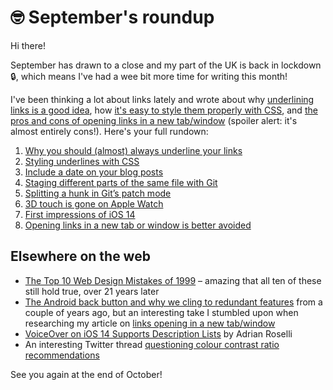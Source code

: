 # 🤓 September's roundup

Hi there!

September has drawn to a close and my part of the UK is back in lockdown 🔒, which means I've had a wee bit more time for writing this month!

I've been thinking a lot about links lately and wrote about why [underlining links is a good idea](https://www.tempertemper.net/blog/why-you-should-almost-always-underline-your-links), how [it's easy to style them properly with CSS](https://www.tempertemper.net/blog/styling-underlines-with-css), and [the pros and cons of opening links in a new tab/window](https://www.tempertemper.net/blog/opening-links-in-a-new-tab-or-window-is-better-avoided) (spoiler alert: it's almost entirely cons!). Here's your full rundown:

1. [Why you should (almost) always underline your links](https://www.tempertemper.net/blog/why-you-should-almost-always-underline-your-links)
2. [Styling underlines with CSS](https://www.tempertemper.net/blog/styling-underlines-with-css)
3. [Include a date on your blog posts](https://www.tempertemper.net/blog/include-a-date-on-your-blog-posts)
4. [Staging different parts of the same file with Git](https://www.tempertemper.net/blog/staging-different-parts-of-the-same-file-with-git)
5. [Splitting a hunk in Git’s patch mode](https://www.tempertemper.net/blog/splitting-a-hunk-in-gits-patch-mode)
6. [3D touch is gone on Apple Watch ](https://www.tempertemper.net/blog/3d-touch-is-gone-on-apple-watch) 
7. [First impressions of iOS 14](https://www.tempertemper.net/blog/first-impressions-of-ios-14)
8. [Opening links in a new tab or window is better avoided](https://www.tempertemper.net/blog/opening-links-in-a-new-tab-or-window-is-better-avoided)


## Elsewhere on the web

- [The Top 10 Web Design Mistakes of 1999](https://www.nngroup.com/articles/the-top-ten-web-design-mistakes-of-1999/) – amazing that all ten of these still hold true, over 21 years later
- [The Android back button and why we cling to redundant features](https://www.wired.co.uk/article/android-back-button-redundant-design) from a couple of years ago, but an interesting take I stumbled upon when researching my article on [links opening in a new tab/window](https://www.tempertemper.net/blog/opening-links-in-a-new-tab-or-window-is-better-avoided)
- [VoiceOver on iOS 14 Supports Description Lists](https://adrianroselli.com/2020/09/voiceover-on-ios-14-supports-description-lists.html) by Adrian Roselli
- An interesting Twitter thread [questioning colour contrast ratio recommendations](https://twitter.com/adamwathan/status/1304490267769221121?s=21)

See you again at the end of October!
